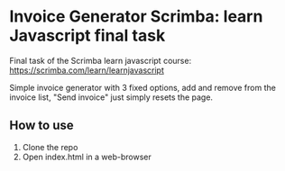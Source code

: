# Invoice Generator Scrimba: learn Javascript final task

Final task of the Scrimba learn javascript course: https://scrimba.com/learn/learnjavascript

Simple invoice generator with 3 fixed options, add and remove from the invoice list, "Send invoice" just simply resets the page.

## How to use
1. Clone the repo
2. Open index.html in a web-browser